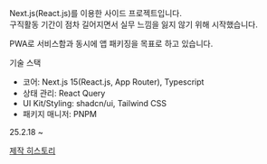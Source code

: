 Next.js(React.js)를 이용한 사이드 프로젝트입니다.   
구직활동 기간이 점차 길어지면서 실무 느낌을 잃지 않기 위해 시작했습니다.

PWA로 서비스함과 동시에 앱 패키징을 목표로 하고 있습니다.


기술 스택
- 코어: Next.js 15(React.js, App Router), Typescript
- 상태 관리: React Query
- UI Kit/Styling: shadcn/ui, Tailwind CSS
- 패키지 매니저: PNPM

25.2.18 ~

[제작 히스토리](https://velog.io/@_sky/%EC%83%9D%EC%A1%B4%EC%9D%84-%EC%9C%84%ED%95%9C-%EC%82%AC%EC%9D%B4%EB%93%9C-%ED%94%84%EB%A1%9C%EC%A0%9D%ED%8A%B8-%EA%B0%9C%EB%B0%9C%EA%B8%B0)